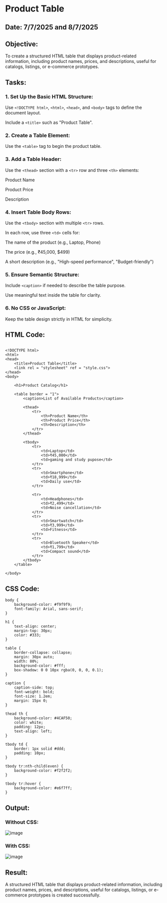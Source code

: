 # Product Table
## Date: 7/7/2025 and 8/7/2025
## Objective:

To create a structured HTML table that displays product-related information, including product names, prices, and descriptions, useful for catalogs, listings, or e-commerce prototypes.

## Tasks:

### 1. Set Up the Basic HTML Structure:

Use ```<!DOCTYPE html>```, ```<html>```, ```<head>```, and ```<body>``` tags to define the document layout.

Include a ```<title>``` such as "Product Table".

### 2. Create a Table Element:

Use the ```<table>``` tag to begin the product table.

### 3. Add a Table Header:

Use the ```<thead>``` section with a ```<tr>``` row and three ```<th>``` elements:

Product Name

Product Price

Description

### 4. Insert Table Body Rows:

Use the ```<tbody>``` section with multiple ```<tr>``` rows.

In each row, use three ```<td>``` cells for:

The name of the product (e.g., Laptop, Phone)

The price (e.g., ₹45,000, $499)

A short description (e.g., "High-speed performance", "Budget-friendly")

### 5. Ensure Semantic Structure:

Include ```<caption>``` if needed to describe the table purpose.

Use meaningful text inside the table for clarity.

### 6. No CSS or JavaScript:

Keep the table design strictly in HTML for simplicity.
## HTML Code:
```

<!DOCTYPE html>
<html>
<head>
    <title>Product Table</title>
    <link rel = "stylesheet" ref = "style.css">
</head>
<body>

    <h1>Product Catalog</h1>

    <table border = "1">
        <caption>List of Available Products</caption>
        
        <thead>
            <tr>
                <th>Product Name</th>
                <th>Product Price</th>
                <th>Description</th>
            </tr>
        </thead>

        <tbody>
            <tr>
                <td>Laptop</td>
                <td>₹45,000</td>
                <td>gaming and study pupose</td>
            </tr>
            <tr>
                <td>Smartphone</td>
                <td>₹18,999</td>
                <td>Daily use</td>
            </tr>

            <tr>
                <td>Headphones</td>
                <td>₹2,499</td>
                <td>Noise cancellation</td>
            </tr>
            <tr>
                <td>Smartwatch</td>
                <td>₹3,999</td>
                <td>Fitness</td>
            </tr>
            <tr>
                <td>Bluetooth Speaker</td>
                <td>₹1,799</td>
                <td>Compact sound</td>
            </tr>
        </tbody>
    </table>

</body>

```

## CSS Code:
```
body {
    background-color: #f9f9f9;
    font-family: Arial, sans-serif;
}

h1 {
    text-align: center;
    margin-top: 30px;
    color: #333;
}

table {
    border-collapse: collapse;
    margin: 30px auto;
    width: 80%;
    background-color: #fff;
    box-shadow: 0 0 10px rgba(0, 0, 0, 0.1);
}

caption {
    caption-side: top;
    font-weight: bold;
    font-size: 1.2em;
    margin: 15px 0;
}

thead th {
    background-color: #4CAF50;
    color: white;
    padding: 12px;
    text-align: left;
}

tbody td {
    border: 1px solid #ddd;
    padding: 10px;
}

tbody tr:nth-child(even) {
    background-color: #f2f2f2;
}

tbody tr:hover {
    background-color: #e6f7ff;
}

```

## Output:

### Without CSS:

![image](https://github.com/user-attachments/assets/e5bf9d63-6fe1-4d6c-b0cd-15101bd95009)

### With CSS:

![image](https://github.com/user-attachments/assets/513bba81-7238-44e9-abb5-e81746ccdc49)


## Result:
A structured HTML table that displays product-related information, including product names, prices, and descriptions, useful for catalogs, listings, or e-commerce prototypes is created successfully.
